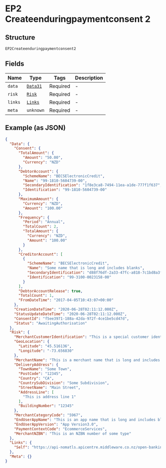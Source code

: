 
# EP2 Createenduringpaymentconsent 2

## Structure

`EP2Createenduringpaymentconsent2`

## Fields

| Name | Type | Tags | Description |
|  --- | --- | --- | --- |
| `data` | [`Data31`](../../doc/models/data-31.md) | Required | - |
| `risk` | [`Risk`](../../doc/models/risk.md) | Required | - |
| `links` | [`Links`](../../doc/models/links.md) | Required | - |
| `meta` | `unknown` | Required | - |

## Example (as JSON)

```json
{
  "Data": {
    "Consent": {
      "TotalAmount": {
        "Amount": "50.00",
        "Currency": "NZD"
      },
      "DebtorAccount": {
        "SchemeName": "BECSElectronicCredit",
        "Name": "99-1810-5604739-00",
        "SecondaryIdentification": "1f8e3ca8-7494-11ea-a1de-777f1f637",
        "Identification": "99-1810-5604739-00"
      },
      "MaximumAmount": {
        "Currency": "NZD",
        "Amount": "100.00"
      },
      "Frequency": {
        "Period": "Annual",
        "TotalCount": 2,
        "TotalAmount": {
          "Currency": "NZD",
          "Amount": "100.00"
        }
      },
      "CreditorAccount": [
        {
          "SchemeName": "BECSElectronicCredit",
          "Name": "Some name that is long and includes blanks",
          "SecondaryIdentification": "d88f76df-2a33-47fc-a818-7c1bd8a3fd",
          "Identification": "99-3100-0023158-00"
        }
      ],
      "DebtorAccountRelease": true,
      "TotalCount": 1,
      "FromDateTime": "2017-04-05T10:43:07+00:00"
    },
    "CreationDateTime": "2020-06-28T02:11:12.000Z",
    "StatusUpdateDateTime": "2020-06-28T02:11:12.000Z",
    "ConsentId": "f5ee3971-188a-42da-972f-4ce1be5cd47d",
    "Status": "AwaitingAuthorisation"
  },
  "Risk": {
    "MerchantCustomerIdentification": "This is a special customer identifier that is long and includes blanks",
    "GeoLocation": {
      "Latitude": "45.516136",
      "Longitude": "-73.656830"
    },
    "MerchantName": "This is a merchant name that is long and includes blanks",
    "DeliveryAddress": {
      "TownName": "Some Town",
      "PostCode": "12345",
      "Country": "CA",
      "CountrySubDivision": "Some Subdivision",
      "StreetName": "Main Street",
      "AddressLine": [
        "This is address line 1"
      ],
      "BuildingNumber": "12345"
    },
    "MerchantCategoryCode": "5967",
    "EndUserAppName": "This is an app name that is long and includes blanks",
    "EndUserAppVersion": "App Version3.0",
    "PaymentContextCode": "EcommerceServices",
    "MerchantNZBN": "This is an NZBN number of some type"
  },
  "Links": {
    "Self": "https://api-nomatls.apicentre.middleware.co.nz/open-banking-nz/v2.1/enduring-payment-consents/f5ee3971-188a-42da-972f-4ce1be5cd47d"
  },
  "Meta": {}
}
```

